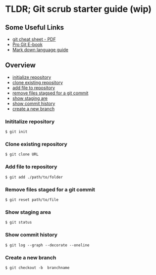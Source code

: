 # TLDR; Git scrub starter guide (wip)

## Some Useful Links

* [git cheat sheet - PDF](https://services.github.com/on-demand/downloads/github-git-cheat-sheet.pdf)
* [Pro Git E-book](https://git-scm.com/book/en/v2)
* [Mark down language guide](https://guides.github.com/features/mastering-markdown/)

## Overview
* [initialize repository](#inititalize-repository)
* [clone existing repository](#clone-existing-repository)
* [add file to repository](#add-file-to-repository)
* [remove files stagsed for a git commit](#remove-files-staged-for-a-git-commit)
* [show staging are](#show-staging-area)
* [show commit history](#show-commit-history)
* [create a new branch](#create-a-new-branch)

### Inititalize repository

```
$ git init
```

### Clone existing repository

```
$ git clone URL
```

### Add file to repository

```
$ git add ./path/to/folder
```
### Remove files staged for a git commit

```
$ git reset path/to/file
```

### Show staging area

```
$ git status
```

### Show commit history

```
$ git log --graph --decorate --oneline
```
### Create a new branch

```
$ git checkout -b  branchname
```

